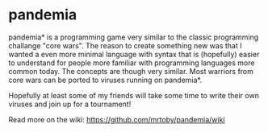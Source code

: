 pandemia
========

pandemia* is a programming game very similar to the classic programming challange "core wars". The reason to create something new was that I wanted a even more minimal language with syntax that is (hopefully) easier to understand for people more familiar with programming languages more common today. The concepts are though very similar. Most warriors from core wars can be ported to viruses running on pandemia*.

Hopefully at least some of my friends will take some time to write their own viruses and join up for a tournament!

Read more on the wiki: https://github.com/mrtoby/pandemia/wiki